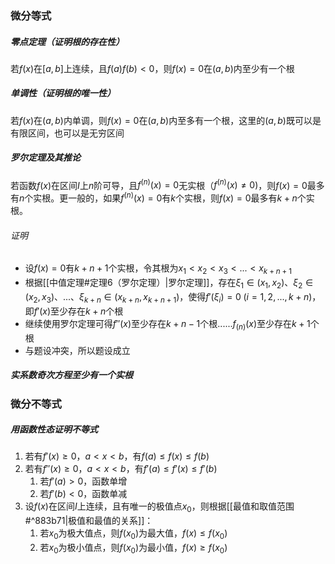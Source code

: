 ### 微分等式
##### 零点定理（证明根的存在性）
若$f(x)$在$[a,b]$上连续，且$f(a)f(b)<0$，则$f(x)=0$在$(a,b)$内至少有一个根
##### 单调性（证明根的唯一性）
若$f(x)$在$(a,b)$内单调，则$f(x)=0$在$(a,b)$内至多有一个根，这里的$(a,b)$既可以是有限区间，也可以是无穷区间
##### 罗尔定理及其推论
若函数$f(x)$在区间$I$上$n$阶可导，且$f^{(n)}(x)=0$无实根（$f^{(n)}(x)\neq 0$)，则$f(x)=0$最多有$n$个实根。更一般的，如果$f^{(n)}(x)=0$有$k$个实根，则$f(x)=0$最多有$k+n$个实根。
###### 证明
- 设$f(x)=0$有$k+n+1$个实根，令其根为$x_1<x_2<x_3<\text{...}<x_{k+n+1}$
- 根据[[中值定理#定理6（罗尔定理）|罗尔定理]]，存在$\xi_1\in (x_1,x_2)$、$\xi_2\in (x_2,x_3)$、...、$\xi_{k+n}\in (x_{k+n},x_{k+n+1})$，使得$f'(\xi_i)=0\;(i=1,2,...,k+n)$，即$f'(x)$至少存在$k+n$个根
- 继续使用罗尔定理可得$f''(x)$至少存在$k+n-1$个根......$f_{(n)}(x)$至少存在$k+1$个根
- 与题设冲突，所以题设成立
##### 实系数奇次方程至少有一个实根
### 微分不等式
##### 用函数性态证明不等式
1. 若有$f'(x)\ge 0$，$a<x<b$，有$f(a)\le f(x)\le f(b)$
2. 若有$f''(x)\ge 0$，$a<x<b$，有$f'(a)\le f'(x)\le f'(b)$
	1. 若$f'(a)>0$，函数单增
	2. 若$f'(b)<0$，函数单减
3. 设$f(x)$在区间$I$上连续，且有唯一的极值点$x_0$，则根据[[最值和取值范围#^883b71|极值和最值的关系]]：
	1. 若$x_0$为极大值点，则$f(x_0)$为最大值，$f(x)\le f(x_0)$
	2. 若$x_0$为极小值点，则$f(x_0)$为最小值，$f(x)\ge f(x_0)$